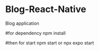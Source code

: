 # Blog-React-Native
Blog application

#for dependency
npm install

#then for start
npm start or npx expo start
